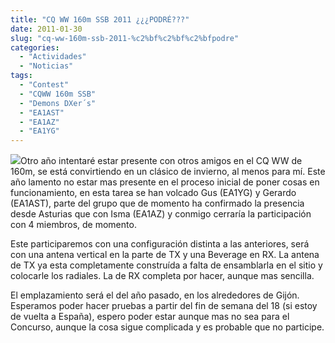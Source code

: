 ```yaml
---
title: "CQ WW 160m SSB 2011 ¿¿¿PODRÉ???"
date: 2011-01-30
slug: "cq-ww-160m-ssb-2011-%c2%bf%c2%bf%c2%bfpodre"
categories:
  - "Actividades"
  - "Noticias"
tags:
  - "Contest"
  - "CQWW 160m SSB"
  - "Demons DXer´s"
  - "EA1AST"
  - "EA1AZ"
  - "EA1YG"
---
```


![](http://eb1tr.info/wp-content/uploads/2011/01/cq_magazine.jpg)Otro año intentaré estar presente con otros amigos en el CQ WW de 160m, se está convirtiendo en un clásico de invierno, al menos para mí. Este año lamento no estar mas presente en el proceso inicial de poner cosas en funcionamiento, en esta tarea se han volcado Gus (EA1YG) y Gerardo (EA1AST), parte del grupo que de momento ha confirmado la presencia desde Asturias que con Isma (EA1AZ) y conmigo cerraría la participación con 4 miembros, de momento.

Este participaremos con una configuración distinta a las anteriores, será con una antena vertical en la parte de TX y una Beverage en RX. La antena de TX ya esta completamente construída a falta de ensamblarla en el sitio y colocarle los radiales. La de RX completa por hacer, aunque mas sencilla.

El emplazamiento será el del año pasado, en los alrededores de Gijón. Esperamos poder hacer pruebas a partir del fin de semana del 18 (si estoy de vuelta a España), espero poder estar aunque mas no sea para el Concurso, aunque la cosa sigue complicada y es probable que no participe.
